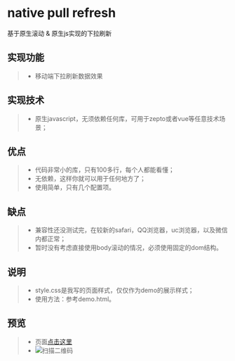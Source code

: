 # native pull refresh

基于原生滚动 &amp; 原生js实现的下拉刷新

## 实现功能
> *  移动端下拉刷新数据效果

## 实现技术
> *  原生javascript，无须依赖任何库，可用于zepto或者vue等任意技术场景；

## 优点
> *  代码非常小的库，只有100多行，每个人都能看懂；
> *  无依赖，这样你就可以用于任何地方了；
> *  使用简单，只有几个配置项。

## 缺点
> *  兼容性还没测试完，在较新的safari，QQ浏览器，uc浏览器，以及微信内都正常；
> *  暂时没有考虑直接使用body滚动的情况，必须使用固定的dom结构。

## 说明
> * style.css是我写的页面样式，仅仅作为demo的展示样式；
> * 使用方法：参考demo.html。

## 预览
> * 页面[点击这里](https://yangyuji.github.io/native-pull-refresh/demo.html)
> * ![扫描二维码](https://github.com/yangyuji/native-pull-refresh/blob/master/qrcode.png)
